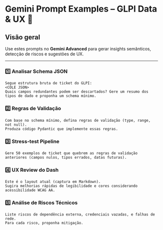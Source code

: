 # Gemini Prompt Examples – GLPI Data & UX 🌟

## Visão geral
Use estes prompts no **Gemini Advanced** para gerar insights semânticos, detecção de riscos e sugestões de UX.

---

### 1️⃣ Analisar Schema JSON
```
Segue estrutura bruta de ticket do GLPI:
<COLE JSON>
Quais campos redundantes podem ser descartados? Gere um resumo dos tipos de dado e proponha um schema mínimo.
```

### 2️⃣ Regras de Validação
```
Com base no schema mínimo, defina regras de validação (type, range, not null).
Produza código Pydantic que implemente essas regras.
```

### 3️⃣ Stress‑test Pipeline
```
Gere 50 exemplos de ticket que quebrem as regras de validação anteriores (campos nulos, tipos errados, datas futuras).
```

### 4️⃣ UX Review do Dash
```
Este é o layout atual (captura em Markdown).
Sugira melhorias rápidas de legibilidade e cores considerando acessibilidade WCAG AA.
```

### 5️⃣ Análise de Riscos Técnicos
```
Liste riscos de dependência externa, credenciais vazadas, e falhas de rede.
Para cada risco, proponha mitigação.
```
